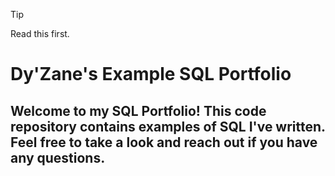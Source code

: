 > [!TIP]
> Read this first.


#  Dy'Zane's Example SQL Portfolio

## Welcome to my SQL Portfolio! This code repository contains examples of SQL I've written. Feel free to take a look and reach out if you have any questions. 
